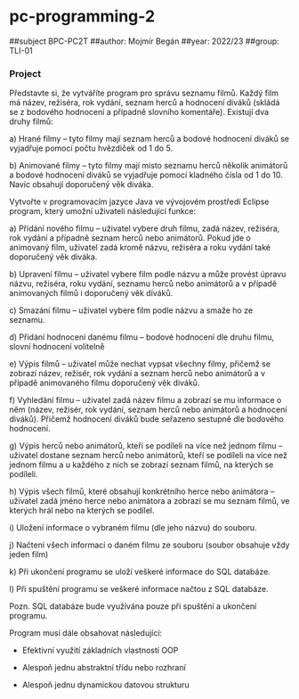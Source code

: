 # pc-programming-2

##subject BPC-PC2T
##author: Mojmír Begán
##year: 2022/23
##group: TLI-01

### Project

Představte si, že vytváříte program pro správu seznamu filmů. Každý film má název, režiséra, rok
vydání, seznam herců a hodnocení diváků (skládá se z bodového hodnocení a případně slovního
komentáře). Existují dva druhy filmů:

a) Hrané filmy – tyto filmy mají seznam herců a bodové hodnocení diváků se vyjadřuje pomocí
počtu hvězdiček od 1 do 5.

b) Animované filmy – tyto filmy mají místo seznamu herců několik animátorů a bodové
hodnocení diváků se vyjadřuje pomocí kladného čísla od 1 do 10. Navíc obsahují
doporučený věk diváka.

Vytvořte v programovacím jazyce Java ve vývojovém prostředí Eclipse program, který umožní uživateli
následující funkce:

a) Přidání nového filmu – uživatel vybere druh filmu, zadá název, režiséra, rok vydání a případně
seznam herců nebo animátorů. Pokud jde o animovaný film, uživatel zadá kromě názvu, režiséra a roku
vydání také doporučený věk diváka.

b) Upravení filmu – uživatel vybere film podle názvu a může provést úpravu názvu, režiséra, roku
vydání, seznamu herců nebo animátorů a v případě animovaných filmů i doporučený věk diváků.

c) Smazání filmu – uživatel vybere film podle názvu a smaže ho ze seznamu.

d) Přidání hodnocení danému filmu – bodové hodnocení dle druhu filmu, slovní hodnocení volitelně

e) Výpis filmů – uživatel může nechat vypsat všechny filmy, přičemž se zobrazí název, režisér, rok vydání
a seznam herců nebo animátorů a v případě animovaného filmu doporučený věk diváků.

f) Vyhledání filmu – uživatel zadá název filmu a zobrazí se mu informace o něm (název, režisér, rok
vydání, seznam herců nebo animátorů a hodnocení diváků). Přičemž hodnocení diváků bude seřazeno
sestupně dle bodového hodnocení.

g) Výpis herců nebo animátorů, kteří se podíleli na více než jednom filmu – uživatel dostane seznam
herců nebo animátorů, kteří se podíleli na více než jednom filmu a u každého z nich se zobrazí seznam
filmů, na kterých se podíleli.

h) Výpis všech filmů, které obsahují konkrétního herce nebo animátora – uživatel zadá jméno herce
nebo animátora a zobrazí se mu seznam filmů, ve kterých hrál nebo na kterých se podílel.

i) Uložení informace o vybraném filmu (dle jeho názvu) do souboru.

j) Načtení všech informací o daném filmu ze souboru (soubor obsahuje vždy jeden film)

k) Při ukončení programu se uloží veškeré informace do SQL databáze.

l) Při spuštění programu se veškeré informace načtou z SQL databáze.

Pozn. SQL databáze bude využívána pouze při spuštění a ukončení programu.

Program musí dále obsahovat následující:

- Efektivní využití základních vlastností OOP

- Alespoň jednu abstraktní třídu nebo rozhraní

- Alespoň jednu dynamickou datovou strukturu 
